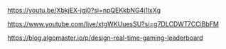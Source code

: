 https://youtu.be/XbkjEX-jgj0?si=npQEKkbNG4j1lxXg

https://www.youtube.com/live/xtgWKUuesSU?si=g7DLCDWT7CCiBbFM

https://blog.algomaster.io/p/design-real-time-gaming-leaderboard
